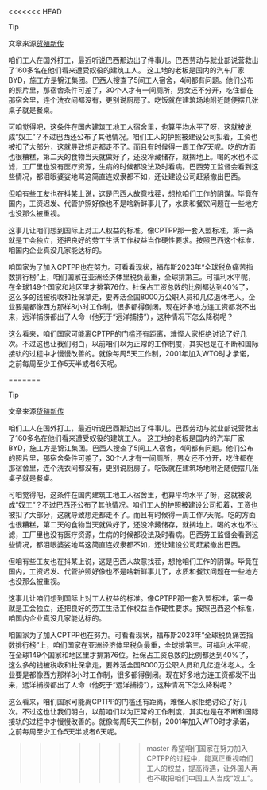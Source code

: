 <<<<<<< HEAD
> [!tip]
> 文章来源[货殖新传](https://mp.weixin.qq.com/s/QiguaOJF14PrFs4HyZu5IQ)

咱们工人在国外打工，最近听说巴西那边出了件事儿。巴西劳动与就业部说营救出了160多名在他们看来遭受奴役的建筑工人。
这工地的老板是国内的汽车厂家BYD，施工方是锦江集团。巴西人搜查了5间工人宿舍，4间都有问题。他们公布的照片里，那宿舍条件可差了，30个人才有一间厕所，男女还不分开，吃住都在那宿舍里，连个洗衣间都没有，更别说厨房了。吃饭就在建筑场地附近随便摆几张桌子就是餐桌。

可咱觉得吧，这条件在国内建筑工地工人宿舍里，也算平均水平了呀，这就被说成“奴工”？不过巴西还公布了其他情况。咱们工人的护照被建设公司扣着，工资也被扣了大部分，这就导致想走都走不了。而且有时候得一周工作7天呢。吃的方面也很糟糕，第二天的食物当天就做好了，还没冷藏储存，就搁地上。喝的水也不过滤，工厂里也没有医疗资源，生病的时候都没法及时看病。巴西劳工监督会看到这些情况，都泪眼婆娑地骂这简直连奴隶都不如，还让建设公司赶紧撤出巴西。

但咱有些工友也在抖某上说，这是巴西人故意找茬，想抢咱们工作的阴谋。毕竟在国内，工资迟发、代管护照好像也不是啥新鲜事儿了，水质和餐饮问题在一些地方也没那么被重视。

这事儿让咱们想到国际上对工人权益的标准。像CPTPP那一套入盟标准，第一条就是工会独立，还把良好的劳工生活工作权益当作硬性要求。按照巴西这个标准，咱国内企业真没几家能达标的。

咱国家为了加入CPTPP也在努力。可看看现状，福布斯2023年“全球税负痛苦指数排行榜”上，咱们国家在亚洲经济体里税负最重，全球排第三。可福利水平呢，在全球149个国家和地区里才排第76位。社保占工资总数的比例都达到40%了，这么多的钱被税收和社保拿走，要养活全国8000万公职人员和几亿退休老人。企业要是都像西方那样8小时工作制，很多都得倒闭。现在好多地方连工资都发不出来，远洋捕捞都出了人命（他死于“远洋捕捞”），这种情况下怎么降税呢？

这么看来，咱们国家可能离CPTPP的门槛还有距离，难怪人家拒绝讨论了好几次。不过这也让我们明白，以前咱们以为正常的工作制度，其实也是在不断和国际接轨的过程中才慢慢改善的。就像每周5天工作制，2001年加入WTO时才承诺，之前每周至少工作5天半或者6天呢。

=======
> [!tip]
> 文章来源[货殖新传](https://mp.weixin.qq.com/s/QiguaOJF14PrFs4HyZu5IQ)

咱们工人在国外打工，最近听说巴西那边出了件事儿。巴西劳动与就业部说营救出了160多名在他们看来遭受奴役的建筑工人。
这工地的老板是国内的汽车厂家BYD，施工方是锦江集团。巴西人搜查了5间工人宿舍，4间都有问题。他们公布的照片里，那宿舍条件可差了，30个人才有一间厕所，男女还不分开，吃住都在那宿舍里，连个洗衣间都没有，更别说厨房了。吃饭就在建筑场地附近随便摆几张桌子就是餐桌。

可咱觉得吧，这条件在国内建筑工地工人宿舍里，也算平均水平了呀，这就被说成“奴工”？不过巴西还公布了其他情况。咱们工人的护照被建设公司扣着，工资也被扣了大部分，这就导致想走都走不了。而且有时候得一周工作7天呢。吃的方面也很糟糕，第二天的食物当天就做好了，还没冷藏储存，就搁地上。喝的水也不过滤，工厂里也没有医疗资源，生病的时候都没法及时看病。巴西劳工监督会看到这些情况，都泪眼婆娑地骂这简直连奴隶都不如，还让建设公司赶紧撤出巴西。

但咱有些工友也在抖某上说，这是巴西人故意找茬，想抢咱们工作的阴谋。毕竟在国内，工资迟发、代管护照好像也不是啥新鲜事儿了，水质和餐饮问题在一些地方也没那么被重视。

这事儿让咱们想到国际上对工人权益的标准。像CPTPP那一套入盟标准，第一条就是工会独立，还把良好的劳工生活工作权益当作硬性要求。按照巴西这个标准，咱国内企业真没几家能达标的。

咱国家为了加入CPTPP也在努力。可看看现状，福布斯2023年“全球税负痛苦指数排行榜”上，咱们国家在亚洲经济体里税负最重，全球排第三。可福利水平呢，在全球149个国家和地区里才排第76位。社保占工资总数的比例都达到40%了，这么多的钱被税收和社保拿走，要养活全国8000万公职人员和几亿退休老人。企业要是都像西方那样8小时工作制，很多都得倒闭。现在好多地方连工资都发不出来，远洋捕捞都出了人命（他死于“远洋捕捞”），这种情况下怎么降税呢？

这么看来，咱们国家可能离CPTPP的门槛还有距离，难怪人家拒绝讨论了好几次。不过这也让我们明白，以前咱们以为正常的工作制度，其实也是在不断和国际接轨的过程中才慢慢改善的。就像每周5天工作制，2001年加入WTO时才承诺，之前每周至少工作5天半或者6天呢。

>>>>>>> master
希望咱们国家在努力加入CPTPP的过程中，能真正重视咱们工人的权益，提高待遇，让外国人再也不敢把咱们中国工人当成“奴工”。